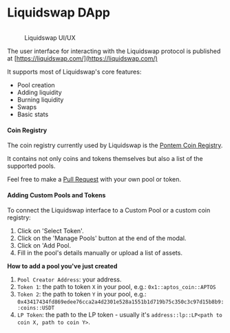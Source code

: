 # Liquidswap DApp

<figure><img src=".gitbook/assets/Снимок экрана 2022-09-06 в 18.50.14.png" alt=""><figcaption><p>Liquidswap UI/UX</p></figcaption></figure>

The user interface for interacting with the Liquidswap protocol is published at [https://liquidswap.com/](https://liquidswap.com/)

It supports most of Liquidswap's core features:

* Pool creation
* Adding liquidity
* Burning liquidity
* Swaps
* Basic stats

#### Coin Registry

The coin registry currently used by Liquidswap is the [Pontem Coin Registry](https://github.com/pontem-network/coins-registry).

It contains not only coins and tokens themselves but also a list of the supported pools.

Feel free to make a [Pull Request](https://github.com/pontem-network/coins-registry/pulls) with your own pool or token.

#### Adding Custom Pools and Tokens

To connect the Liquidswap interface to a Custom Pool or a custom coin registry:

1. Click on 'Select Token'.
2. Click on the 'Manage Pools' button at the end of the modal.
3. Click on 'Add Pool.
4. Fill in the pool's details manually or upload a list of assets.

**How to add a pool you've just created**

1. `Pool Creator Address`: your address.
2. `Token 1`: the path to token `X` in your pool, e.g.: `0x1::aptos_coin::APTOS`
3. `Token 2`: the path to token `Y` in your pool, e.g.: `0x43417434fd869edee76cca2a4d2301e528a1551b1d719b75c350c3c97d15b8b9::coins::USDT`
4. `LP Token`: the path to the LP token - usually it's `address::lp::LP<path to coin X, path to coin Y>`.
